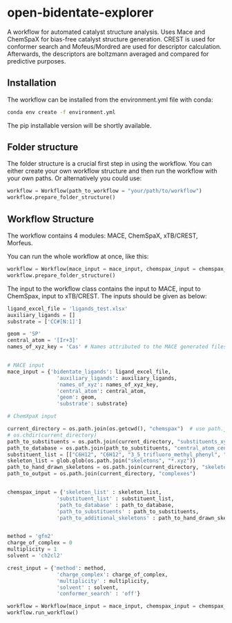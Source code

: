 # open-bidentate-explorer

A workflow for automated catalyst structure analysis. Uses Mace and ChemSpaX for
bias-free catalyst structure generation. CREST is used for conformer search and Mofeus/Mordred
are used for descriptor calculation. Afterwards, the descriptors are boltzmann averaged and compared for
predictive purposes.

## Installation

The workflow can be installed from the environment.yml file with conda:

```bash
conda env create -f environment.yml
```

The pip installable version will be shortly available.

## Folder structure

The folder structure is a crucial first step in using the workflow. You can either create your own workflow structure and then run the workflow with your own paths. Or alternatively you could use:

```python
workflow = Workflow(path_to_workflow = "your/path/to/workflow")
workflow.prepare_folder_structure()
```

## Workflow Structure

The workflow contains 4 modules: MACE, ChemSpaX, xTB/CREST, Morfeus.

You can run the whole workflow at once, like this: 

```python
workflow = Workflow(mace_input = mace_input, chemspax_input = chemspax_input, crest_input = crest_input, path_to_workflow = "your/path/to/workflow")
workflow.prepare_folder_structure()
```


The input to the workflow class contains the input to MACE, input to ChemSpax, input to xTB/CREST. The inputs should be given as below:

```python
ligand_excel_file = 'ligands_test.xlsx'
auxiliary_ligands = []
substrate = ['CC#[N:1]']

geom = 'SP'
central_atom = '[Ir+3]'
names_of_xyz_key = 'Cas' # Names attributed to the MACE generated files


# MACE input 
mace_input = {'bidentate_ligands': ligand_excel_file, 
                'auxiliary_ligands': auxiliary_ligands, 
                'names_of_xyz': names_of_xyz_key, 
                'central_atom': central_atom, 
                'geom': geom, 
                'substrate': substrate}

# ChemXpaX input

current_directory = os.path.join(os.getcwd(), "chemspax")  # use path.join()
# os.chdir(current_directory)
path_to_substituents = os.path.join(current_directory, "substituents_xyz") 
path_to_database = os.path.join(path_to_substituents, "central_atom_centroid_database.csv")
substituent_list = [["C6H12", "C6H12", "3_5_trifluoro_methyl_phenyl", "3_5_trifluoro_methyl_phenyl"]]
skeleton_list = glob.glob(os.path.join("skeletons", "*.xyz"))
path_to_hand_drawn_skeletons = os.path.join(current_directory, "skeletons")
path_to_output = os.path.join(current_directory, "complexes")


chemspax_input = {'skeleton_list' : skeleton_list, 
                'substituent_list' : substituent_list, 
                'path_to_database' : path_to_database, 
                'path_to_substituents' : path_to_substituents, 
                'path_to_additional_skeletons' : path_to_hand_drawn_skeletons}


method = 'gfn2'
charge_of_complex = 0
multiplicity = 1
solvent = 'ch2cl2'

crest_input = {'method': method, 
                'charge_complex': charge_of_complex,
                'multiplicity' : multiplicity,
                'solvent' : solvent,
                'conformer_search' : 'off'}

workflow = Workflow(mace_input = mace_input, chemspax_input = chemspax_input, path_to_workflow = os.getcwd() + '/Workflow')
workflow.run_workflow()

```
